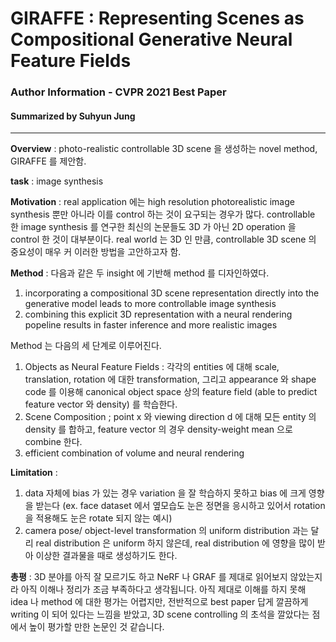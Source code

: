 # GIRAFFE : Representing Scenes as Compositional Generative Neural Feature Fields
### Author Information - CVPR 2021 Best Paper
#### Summarized by Suhyun Jung
---

**Overview** : photo-realistic controllable 3D scene 을 생성하는 novel method, GIRAFFE 를 제안함.

 

**task** : image synthesis

 

**Motivation** : real application 에는  high resolution photorealistic image synthesis 뿐만 아니라 이를 control 하는 것이 요구되는 경우가 많다. controllable 한 image synthesis 를 연구한 최신의 논문들도 3D 가 아닌 2D operation 을 control 한 것이 대부분이다. real world 는 3D 인 만큼, controllable 3D scene 의 중요성이 매우 커 이러한 방법을 고안하고자 함.

 

**Method** : 
다음과 같은 두 insight 에 기반해 method 를 디자인하였다. 
1) incorporating a compositional 3D scene representation directly into the generative model leads to more controllable image synthesis
2) combining this explicit 3D representation with a neural rendering popeline results in faster inference and more realistic images

 

Method 는 다음의 세 단계로 이루어진다. 
1) Objects as Neural Feature Fields : 각각의 entities 에 대해 scale, translation, rotation 에 대한 transformation, 그리고 appearance 와 shape code 를 이용해 canonical object space 상의 feature field (able to predict feature vector 와 density) 를 학습한다. 
2) Scene Composition ; point x 와 viewing direction d 에 대해 모든 entity 의 density 를 합하고, feature vector 의 경우 density-weight mean 으로 combine 한다. 
3) efficient combination of volume and neural rendering

 


**Limitation** : 
1) data 자체에 bias 가 있는 경우 variation 을 잘 학습하지 못하고 bias 에 크게 영향을 받는다 (ex. face dataset 에서 옆모습도 눈은 정면을 응시하고 있어서 rotation 을 적용해도 눈은 rotate 되지 않는 예시) 
2) camera pose/ object-level transformation 의 uniform distribution 과는 달리 real distribution 은 uniform 하지 않은데, real distribution 에 영향을 많이 받아 이상한 결과물을 때로 생성하기도 한다.

 

**총평** : 3D 분야를 아직 잘 모르기도 하고 NeRF 나 GRAF 를 제대로 읽어보지 않았는지라 아직 이해나 정리가 조금 부족하다고 생각됩니다. 아직 제대로 이해를 하지 못해 idea 나 method 에 대한 평가는 어렵지만, 전반적으로 best paper 답게 깔끔하게 writing 이 되어 있다는 느낌을 받았고, 3D scene controlling 의 초석을 깔았다는 점에서 높이 평가할 만한 논문인 것 같습니다.